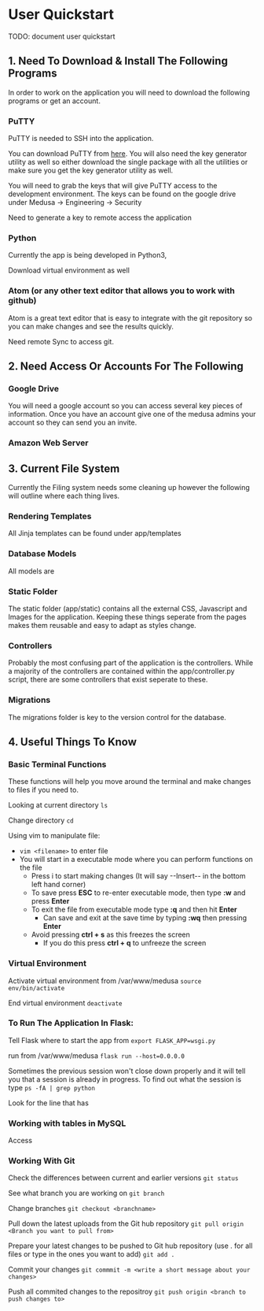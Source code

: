 # User Quickstart

TODO: document user quickstart


## 1. Need To Download & Install The Following Programs
In order to work on the application you will need to download the following programs or get an account.
### PuTTY
PuTTY is needed to SSH into the application.

You can download PuTTY from [here](https://www.chiark.greenend.org.uk/~sgtatham/putty/latest.html).
You will also need the key generator utility as well so either download the single package with all the utilities or make sure you get the key generator utility as well.

You will need to grab the keys that will give PuTTY access to the development environment. The keys can be found on the google drive under Medusa -> Engineering -> Security

Need to generate a key to remote access the application

### Python
Currently the app is being developed in Python3, 

Download virtual environment as well 

### Atom (or any other text editor that allows you to work with github)
Atom is a great text editor that is easy to integrate with the git repository so you can make changes and see the results quickly.

Need remote Sync to access git.

## 2. Need Access Or Accounts For The Following

### Google Drive
You will need a google account so you can access several key pieces of information. Once you have an account give one of the medusa admins your account so they can send you an invite.

### Amazon Web Server

## 3. Current File System
Currently the Filing system needs some cleaning up however the following will outline where each thing lives.

### Rendering Templates
All Jinja templates can be found under app/templates

### Database Models
All models are 

### Static Folder
The static folder (app/static) contains all the external CSS, Javascript and Images for the application. Keeping these things seperate from the pages makes them reusable and easy to adapt as styles change.

### Controllers
Probably the most confusing part of the application is the controllers. While a majority of the controllers are contained within the app/controller.py script, there are some controllers that exist seperate to these.

### Migrations
The migrations folder is key to the version control for the database.

## 4. Useful Things To Know

### Basic Terminal Functions
These functions will help you move around the terminal and make changes to files if you need to.

Looking at current directory
`ls`

Change directory
`cd`

Using vim to manipulate file:
* `vim <filename>` to enter file
* You will start in a executable mode where you can perform functions on the file
  * Press i to start making changes (It will say --Insert-- in the bottom left hand corner)
  * To save press **ESC** to re-enter executable mode, then type **:w** and press **Enter**
  * To exit the file from executable mode type **:q** and then hit **Enter**
    * Can save and exit at the save time by typing **:wq** then pressing **Enter**
  * Avoid pressing **ctrl + s** as this freezes the screen
    * If you do this press **ctrl + q** to unfreeze the screen

### Virtual Environment
Activate virtual environment from /var/www/medusa
`source env/bin/activate`

End virtual environment
`deactivate`

### To Run The Application In Flask:
Tell Flask where to start the app from
`export FLASK_APP=wsgi.py`

run from /var/www/medusa
`flask run --host=0.0.0.0`

Sometimes the previous session won't close down properly and it will tell you that a session is already in progress. To find out what the session is type
`ps -fA | grep python`

Look for the line that has 

### Working with tables in MySQL
Access 

### Working With Git
Check the differences between current and earlier versions
`git status`

See what branch you are working on
`git branch`

Change branches
`git checkout <branchname>`

Pull down the latest uploads from the Git hub repository
`git pull origin <Branch you want to pull from>`

Prepare your latest changes to be pushed to Git hub repository (use . for all files or type in the ones you want to add)
`git add .`

Commit your changes
`git commmit -m <write a short message about your changes>`

Push all commited changes to the repositroy
`git push origin <branch to push changes to>`





